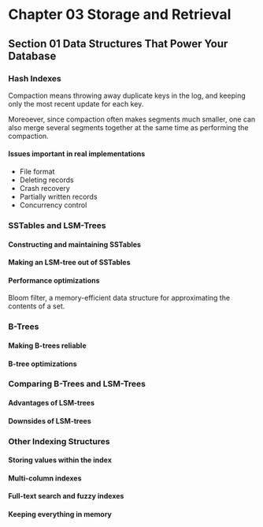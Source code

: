 # Chapter 03 Storage and Retrieval

## Section 01 Data Structures That Power Your Database

### Hash Indexes

Compaction means throwing away duplicate keys in the log, and keeping only the most recent update for each key.

Moreoever, since compaction often makes segments much smaller, one can also merge several segments together at the same time as performing the compaction.

#### Issues important in real implementations

<ul>
    <li>File format</li>
    <li>Deleting records</li>
    <li>Crash recovery</li>
    <li>Partially written records</li>
    <li>Concurrency control</li>
</ul>

### SSTables and LSM-Trees

#### Constructing and maintaining SSTables

#### Making an LSM-tree out of SSTables

#### Performance optimizations

Bloom filter, a memory-efficient data structure for approximating the contents of a set.

### B-Trees

#### Making B-trees reliable

#### B-tree optimizations

### Comparing B-Trees and LSM-Trees

#### Advantages of LSM-trees

#### Downsides of LSM-trees

### Other Indexing Structures

#### Storing values within the index

#### Multi-column indexes

#### Full-text search and fuzzy indexes

#### Keeping everything in memory
